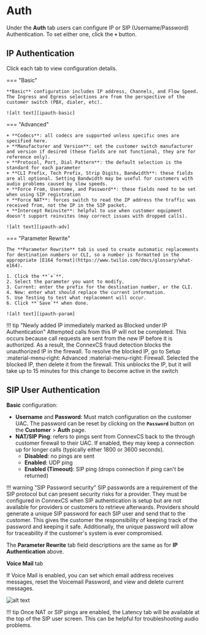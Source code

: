 # Auth
Under the **Auth** tab users can configure IP or SIP (Username/Password) Authentication. To set either one, click the **`+`** button.


## IP Authentication
Click each tab to view configuration details.

=== "Basic"

    **Basic** configuration includes IP address, Channels, and Flow Speed. The Ingress and Egress selections are from the perspective of the customer switch (PBX, dialer, etc). 
    
    ![alt text][ipauth-basic]
    
=== "Advanced"

    + **Codecs**: all codecs are supported unless specific ones are specified here.
    + **Manufacturer and Version**: set the customer switch manufacturer and version if desired (these fields are not functional, they are for reference only).
    + **Protocol, Port, Dial Pattern**: the default selection is the standard for each parameter
    + **CLI Prefix, Tech Prefix, Strip Digits, Bandwidth**: these fields are all optional. Setting Bandwidth may be useful for customers with audio problems caused by slow speeds.
    + **Force From, Username, and Password**: these fields need to be set when using SIP registration
    + **Force NAT**: forces switch to read the IP address the traffic was received from, not the IP in the SIP packet.
    + **Intercept Reinvite**: helpful to use when customer equipment doesn't support reinvites (may correct issues with dropped calls). 

    ![alt text][ipauth-adv]
    
=== "Parameter Rewrite"

    The **Parameter Rewrite** tab is used to create automatic replacements for destination numbers or CLI, so a number is formatted in the appropriate [E164 format](https://www.twilio.com/docs/glossary/what-e164). 

    1. Click the **`+`**.
    2. Select the parameter you want to modify.
    3. Current: enter the prefix for the destination number, or the CLI.
    4. New: enter what should replace the current information.
    5. Use Testing to test what replacement will occur.
    6. Click **`Save`** when done. 

    ![alt text][ipauth-param]




!!! tip "Newly added IP immediately marked as Blocked under IP Authentication"
    Attempted calls from this IP will not be completed. This occurs because call requests are sent from the new IP before it is authorized. As a result, the ConnexCS fraud detection blocks the unauthorized IP in the firewall. To resolve the blocked IP, go to Setup :material-menu-right: Advanced :material-menu-right: Firewall. Selected the blocked IP, then delete it from the firewall. This unblocks the IP, but it will take up to 15 minutes for this change to become active in the switch 








## SIP User Authentication

**Basic** configuration: 

+ **Username** and **Password**: Must match configuration on the customer UAC. The password can be reset by clicking on the **`Password`** button on the **Customer** > **Auth** page. 
+ **NAT/SIP Ping**: refers to pings sent from ConnexCS back to the through customer firewall to their UAC. If enabled, they may keep a connection up for longer calls (typically either 1800 or 3600 seconds).
   + **Disabled**: no pings are sent
   + **Enabled**: UDP ping
   + **Enabled (Timeout)**: SIP ping (drops connection if ping can't be returned)

!!! warning "SIP Password security"
    SIP passwords are a requirement of the SIP protocol but can present security risks for a provider. They must be configured in ConnexCS when SIP authentication is setup but are not available for providers or customers to retrieve afterwards. Providers should generate a unique SIP password for each SIP user and send that to the customer. This gives the customer the responsibility of keeping track of the password and keeping it safe. Additionally, the unique password will allow for traceability if the customer's system is ever compromised. 

The **Parameter Rewrite** tab field descriptions are the same as for **IP Authentication** above.

**Voice Mail** tab

If Voice Mail is enabled, you can set which email address receives messages, reset the Voicemail Password, and view and delete current messages. 

![alt text][voicemail]

!!! tip
    Once NAT or SIP pings are enabled, the Latency tab will be available at the top of the SIP user screen. This can be helpful for troubleshooting audio problems. 

[ipauth-basic]: /customer/img/ipauth-basic.png "Edit Switch Basic"
[ipauth-adv]: /customer/img/ipauth-adv.png "Edit Switch Advance"
[ipauth-param]: /customer/img/ipauth-param.png "Edit Switch Parameters"
[voicemail]: /customer/img/voicemail.png "Voicemail"
